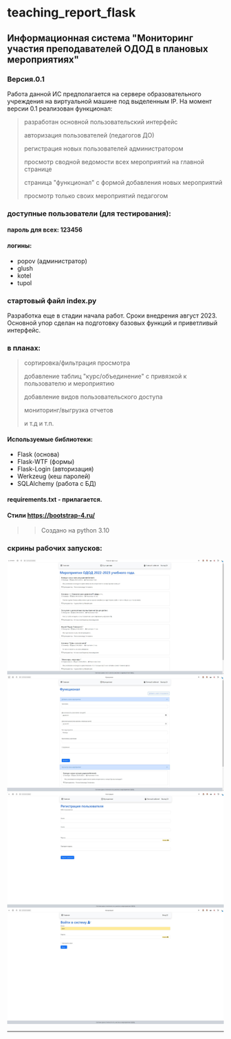 # teaching_report_flask
## Информационная система "Мониторинг участия преподавателей ОДОД в плановых мероприятиях"

### Версия.0.1
Работа данной ИС предполагается на сервере образовательного учреждения на виртуальной машине под выделенным IP.
На момент версии 0.1 реализован функционал:
> разработан основной пользовательский интерфейс
>
> авторизация пользователей (педагогов ДО)
>
> регистрация новых пользователей администратором
>
> просмотр сводной ведомости всех мероприятий на главной странице
>
> страница "функционал" с формой добавления новых мероприятий
>
> просмотр только своих мероприятий педагогом
>

### доступные пользователи (для тестирования):
#### пароль для всех: 123456
#### логины:
+ popov  (администратор)
+ glush
+ kotel
+ tupol

### стартовый файл index.py

Разработка еще в стадии начала работ. Сроки внедрения август 2023.
Основной упор сделан на подготовку базовых функций и приветливый интерфейс.

### в планах:
> сортировка/фильтрация просмотра
>
> добавление таблиц "курс/объединение" с привязкой к пользователю и мероприятию
>
> добавление видов пользовательского доступа
>
> мониторинг/выгрузка отчетов
>
> и т.д и т.п.

#### Используемые библиотеки:
+ Flask (основа)
+ Flask-WTF (формы)
+ Flask-Login (авторизация)
+ Werkzeug (кеш паролей)
+ SQLAlchemy (работа с БД)
#### requirements.txt - прилагается.

#### Стили https://bootstrap-4.ru/


>> Создано на python 3.10

### скрины рабочих запусков:
![Rules](static/img/1.jpg)
![Rules](static/img/2.jpg)
![Rules](static/img/3.jpg)
![Rules](static/img/4.jpg)
___